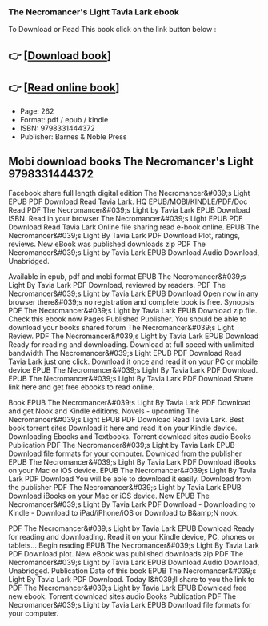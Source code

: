 ### The Necromancer's Light Tavia Lark ebook

To Download or Read This book click on the link button below :

## 👉  [**[Download book](http://ebooksharez.info/download.php?group=book&from=github.com&id=719123&lnk=1066 "Download book")**]

## 👉  [**[Read online book](http://ebooksharez.info/download.php?group=book&from=github.com&id=719123&lnk=1066 "Read online book")**]


* Page: 262
* Format: pdf / epub / kindle
* ISBN: 9798331444372
* Publisher: Barnes &amp; Noble Press



## Mobi download books The Necromancer's Light  9798331444372


Facebook share full length digital edition The Necromancer&amp;#039;s Light EPUB PDF Download Read Tavia Lark. HQ EPUB/MOBI/KINDLE/PDF/Doc Read PDF The Necromancer&amp;#039;s Light by Tavia Lark EPUB Download ISBN. Read in your browser The Necromancer&amp;#039;s Light EPUB PDF Download Read Tavia Lark Online file sharing read e-book online. EPUB The Necromancer&amp;#039;s Light By Tavia Lark PDF Download Plot, ratings, reviews. New eBook was published downloads zip PDF The Necromancer&amp;#039;s Light by Tavia Lark EPUB Download Audio Download, Unabridged.

Available in epub, pdf and mobi format EPUB The Necromancer&amp;#039;s Light By Tavia Lark PDF Download, reviewed by readers. PDF The Necromancer&amp;#039;s Light by Tavia Lark EPUB Download Open now in any browser there&amp;#039;s no registration and complete book is free. Synopsis PDF The Necromancer&amp;#039;s Light by Tavia Lark EPUB Download zip file. Check this ebook now Pages Published Publisher. You should be able to download your books shared forum The Necromancer&amp;#039;s Light Review. PDF The Necromancer&amp;#039;s Light by Tavia Lark EPUB Download Ready for reading and downloading. Download at full speed with unlimited bandwidth The Necromancer&amp;#039;s Light EPUB PDF Download Read Tavia Lark just one click. Download it once and read it on your PC or mobile device EPUB The Necromancer&amp;#039;s Light By Tavia Lark PDF Download. EPUB The Necromancer&amp;#039;s Light By Tavia Lark PDF Download Share link here and get free ebooks to read online.

Book EPUB The Necromancer&amp;#039;s Light By Tavia Lark PDF Download and get Nook and Kindle editions. Novels - upcoming The Necromancer&amp;#039;s Light EPUB PDF Download Read Tavia Lark. Best book torrent sites Download it here and read it on your Kindle device. Downloading Ebooks and Textbooks. Torrent download sites audio Books Publication PDF The Necromancer&amp;#039;s Light by Tavia Lark EPUB Download file formats for your computer. Download from the publisher EPUB The Necromancer&amp;#039;s Light By Tavia Lark PDF Download iBooks on your Mac or iOS device. EPUB The Necromancer&amp;#039;s Light By Tavia Lark PDF Download You will be able to download it easily. Download from the publisher PDF The Necromancer&amp;#039;s Light by Tavia Lark EPUB Download iBooks on your Mac or iOS device. New EPUB The Necromancer&amp;#039;s Light By Tavia Lark PDF Download - Downloading to Kindle - Download to iPad/iPhone/iOS or Download to B&amp;amp;N nook.

PDF The Necromancer&amp;#039;s Light by Tavia Lark EPUB Download Ready for reading and downloading. Read it on your Kindle device, PC, phones or tablets... Begin reading EPUB The Necromancer&amp;#039;s Light By Tavia Lark PDF Download plot. New eBook was published downloads zip PDF The Necromancer&amp;#039;s Light by Tavia Lark EPUB Download Audio Download, Unabridged. Publication Date of this book EPUB The Necromancer&amp;#039;s Light By Tavia Lark PDF Download. Today I&amp;#039;ll share to you the link to PDF The Necromancer&amp;#039;s Light by Tavia Lark EPUB Download free new ebook. Torrent download sites audio Books Publication PDF The Necromancer&amp;#039;s Light by Tavia Lark EPUB Download file formats for your computer.





